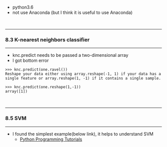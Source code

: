- python3.6
- not use Anaconda (but I think it is useful to use Anaconda)

<br>

---
### 8.3 K-nearest neighbors classifier
--- 

- knc.predict needs to be passed a two-dimensional array
- I got bottom error

```
>>> knc.predict(one.ravel())
Reshape your data either using array.reshape(-1, 1) if your data has a single feature or array.reshape(1, -1) if it contains a single sample.

>>> knc.predict(one.reshape(1,-1))
array([1])
```

<br>

---
### 8.5 SVM
---

- I found the simplest example(below link), it helps to understand SVM
    - [Python Programming Tutorials](https://pythonprogramming.net/linear-svc-example-scikit-learn-svm-python/)